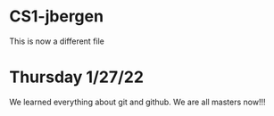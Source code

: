 # CS1-jbergen
This is now a different file

# Thursday 1/27/22
We learned everything about git and github. We are all masters now!!!